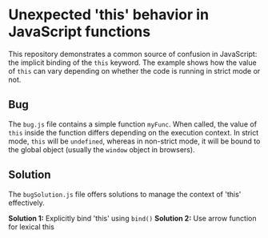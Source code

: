 # Unexpected 'this' behavior in JavaScript functions

This repository demonstrates a common source of confusion in JavaScript: the implicit binding of the `this` keyword.  The example shows how the value of `this` can vary depending on whether the code is running in strict mode or not.

## Bug

The `bug.js` file contains a simple function `myFunc`. When called, the value of `this` inside the function differs depending on the execution context. In strict mode, `this` will be `undefined`, whereas in non-strict mode, it will be bound to the global object (usually the `window` object in browsers).

## Solution

The `bugSolution.js` file offers solutions to manage the context of 'this' effectively.

**Solution 1:** Explicitly bind 'this' using `bind()`
**Solution 2:** Use arrow function for lexical this